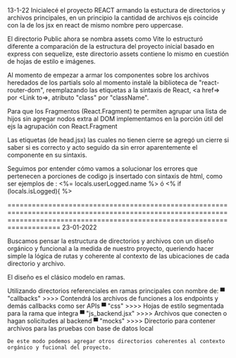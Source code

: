 13-1-22
Inicialecé el proyecto REACT armando la estuctura de directorios y archivos principales, en un principio la cantidad de archivos ejs coincide con la de los jsx en react de mismo nombre pero uppercase.

El directorio Public ahora se nombra assets como Vite lo estructuró diferente a comparación de la estructura del proyecto inicial basado en express con sequelize, este directorio assets contiene lo mismo en cuestión de hojas de estilo e imágenes.

Al momento de empezar a armar los componentes sobre los archivos heredados de los partials solo al momento instalé la biblioteca de "react-router-dom", reemplazando las etiquetas a la sintaxis de React, <a href=> por <Link to=>, atributo "class" por "className".

Para que los Fragmentos (React.Fragment) te permiten agrupar una lista de hijos sin agregar nodos extra al DOM implementamos en la porción útil del ejs la agrupación con React.Fragment

Las etiquetas <link> (de head.jsx) las cuales no tienen cierre se agregó un cierre </link> si saber si es correcto y acto seguido da sin error aparentemente el componente en su sintaxis.

Seguimos por entender cómo vamos a solucionar los errores que pertenecen a porciones de codigo js insertado con sintaxis de html, como ser ejemplos de : <%= locals.userLogged.name %>  ó    <% if (locals.isLogged){ %>

===============================================================================================================================================================================
23-01-2022

Buscamos pensar la estructura de directorios y archivos con un diseño orgánico y funcional a la medida de nuestro proyecto, queriendo hacer simple la lógica de rutas y coherente al contexto de las ubicaciones de cada directorio y archivo.

El diseño es el clásico modelo en ramas.

Utilizando directorios referenciales en ramas principales con nombre de:
    ▀  "callbacks"      >>>> Contendrá los archivos de funciones a los endpoints y demás callbacks como ser APIs
    ▀  "css"            >>>> Hojas de estilo segmentada para la rama que integra
    ▀  "js_backend.jsx" >>>> Archivos que conecten o hagan solicitudes al backend
    ▀  "mocks"          >>>> Directorio para contener archivos para las pruebas con base de datos local

    De este modo podemos agregar otros directorios coherentes al contexto orgánico y fucional del proyecto.

